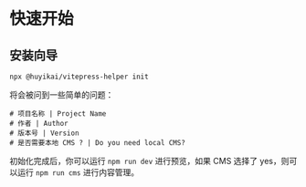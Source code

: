 # 快速开始

## 安装向导

```shell
npx @huyikai/vitepress-helper init
```

将会被问到一些简单的问题：

```shell
# 项目名称 | Project Name
# 作者 | Author
# 版本号 | Version
# 是否需要本地 CMS ? | Do you need local CMS?
```

初始化完成后，你可以运行 `npm run dev` 进行预览，如果 CMS 选择了 yes，则可以运行 `npm run cms` 进行内容管理。
